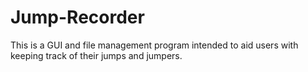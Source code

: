 # Jump-Recorder

This is a GUI and file management program intended to aid users with keeping track of their jumps and jumpers.
